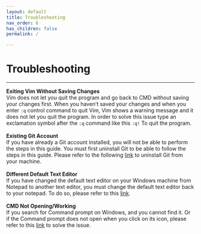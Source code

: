 ```yaml
---
layout: default
title: Troubleshooting
nav_order: 6
has_children: false
permalink: /

---
```


# Troubleshooting

---

**Exiting Vim Without Saving Changes**
<br/>
Vim does not let you quit the program and go back to CMD without saving your changes first. When you haven’t saved your changes and when you enter `:q` control command to quit Vim, Vim shows a warning message and it does not let you quit the program. In order to solve this issue type an exclamation symbol after the `:q` command like this `:q!` To quit the program. 
<br/>
<br/>
**Existing Git Account**
<br/>
If you have already a Git account installed, you will not be able to perform the steps in this guide. You must first uninstall Git to be able to follow the steps in this guide. Please refer to the following [link](https://www.revouninstaller.com/preview-log/?pid=9665&pname=Git) to uninstall Git from your machine.
<br/>
<br/>
**Different Default Text Editor**
<br/>
If you have changed the default text editor on your Windows machine from Notepad to another text editor, you must change the default text editor back to your notepad. To do so, please refer to this [link](https://support.microsoft.com/en-us/windows/change-default-programs-in-windows-e5d82cad-17d1-c53b-3505-f10a32e1894d).
<br/>
<br/>
**CMD Not Opening/Working**
<br/>
If you search for Command prompt on Windows, and you cannot find it. Or if the Command prompt does not open when you click on its icon, please refer to this [link](https://www.minitool.com/data-recovery/fix-command-prompt-not-working.html) to solve the issue.

